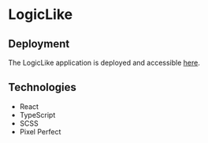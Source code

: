# LogicLike

## Deployment

The LogicLike application is deployed and accessible [here](https://logiclike-zil130.vercel.app/).

## Technologies

- React
- TypeScript
- SCSS
- Pixel Perfect
